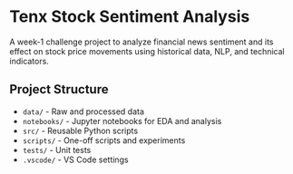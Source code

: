 # Tenx Stock Sentiment Analysis

A week-1 challenge project to analyze financial news sentiment and its effect on stock price movements using historical data, NLP, and technical indicators.

## Project Structure
- `data/` - Raw and processed data
- `notebooks/` - Jupyter notebooks for EDA and analysis
- `src/` - Reusable Python scripts
- `scripts/` - One-off scripts and experiments
- `tests/` - Unit tests
- `.vscode/` - VS Code settings

